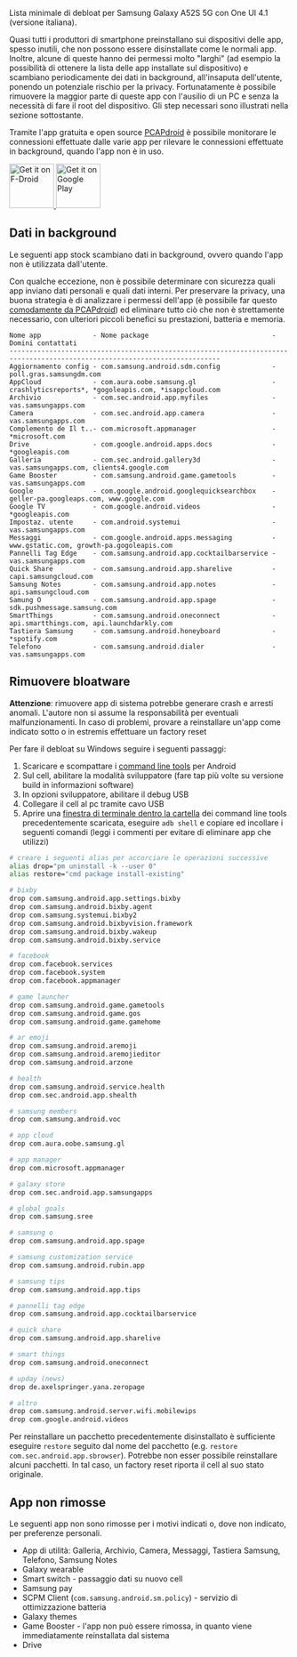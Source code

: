 Lista minimale di debloat per Samsung Galaxy A52S 5G con One UI 4.1 (versione italiana).

Quasi tutti i produttori di smartphone preinstallano sui dispositivi delle app, spesso inutili, che non possono essere disinstallate come le normali app. Inoltre, alcune di queste hanno dei permessi molto "larghi" (ad esempio la possibilità di ottenere la lista delle app installate sul dispositivo) e scambiano periodicamente dei dati in background, all'insaputa dell'utente, ponendo un potenziale rischio per la privacy. Fortunatamente è possibile rimuovere la maggior parte di queste app con l'ausilio di un PC e senza la necessità di fare il root del dispositivo. Gli step necessari sono illustrati nella sezione sottostante.

Tramite l'app gratuita e open source [PCAPdroid](https://play.google.com/store/apps/details?id=com.emanuelef.remote_capture) è possibile monitorare le connessioni effettuate dalle varie app per rilevare le connessioni effettuate in background, quando l'app non è in uso.

<a href="https://f-droid.org/packages/com.emanuelef.remote_capture">
    <img src="https://fdroid.gitlab.io/artwork/badge/get-it-on.png"
    alt="Get it on F-Droid"
    height="80">
</a> <a href='https://play.google.com/store/apps/details?id=com.emanuelef.remote_capture'><img height="80" alt='Get it on Google Play' src='https://play.google.com/intl/en_us/badges/static/images/badges/en_badge_web_generic.png'/></a>


## Dati in background

Le seguenti app stock scambiano dati in background, ovvero quando l'app non è utilizzata dall'utente.

Con qualche eccezione, non è possibile determinare con sicurezza quali app inviano dati personali e quali dati interni. Per preservare la privacy, una buona strategia è di analizzare i permessi dell'app (è possibile far questo [comodamente da PCAPdroid](https://emanuele-f.github.io/PCAPdroid/images/app_details.jpg)) ed eliminare tutto ciò che non è strettamente necessario, con ulteriori piccoli benefici su prestazioni, batteria e memoria.

```
Nome app             - Nome package                               - Domini contattati
---------------------------------------------------------------------------------------------------------------------------
Aggiornamento config - com.samsung.android.sdm.config             - poll.gras.samsungdm.com
AppCloud             - com.aura.oobe.samsung.gl                   - crashlyticsreports*, *gogoleapis.com, *isappcloud.com
Archivio             - com.sec.android.app.myfiles                - vas.samsungapps.com
Camera               - com.sec.android.app.camera                 - vas.samsungapps.com
Complemento de Il t..- com.microsoft.appmanager                   - *microsoft.com
Drive                - com.google.android.apps.docs               - *googleapis.com
Galleria             - com.sec.android.gallery3d                  - vas.samsungapps.com, clients4.google.com
Game Booster         - com.samsung.android.game.gametools         - vas.samsungapps.com
Google               - com.google.android.googlequicksearchbox    - geller-pa.googleaps.com, www.google.com
Google TV            - com.google.android.videos                  - *googleapis.com
Impostaz. utente     - com.android.systemui                       - vas.samsungapps.com
Messaggi             - com.google.android.apps.messaging          - www.gstatic.com, growth-pa.gogoleapis.com
Pannelli Tag Edge    - com.samsung.android.app.cocktailbarservice - vas.samsungapps.com
Quick Share          - com.samsung.android.app.sharelive          - capi.samsungcloud.com
Samsung Notes        - com.samsung.android.app.notes              - api.samsungcloud.com
Samung O             - com.samsung.android.app.spage              - sdk.pushmessage.samsung.com
SmartThings          - com.samsung.android.oneconnect             - api.smartthings.com, api.launchdarkly.com
Tastiera Samsung     - com.samsung.android.honeyboard             - *spotify.com
Telefono             - com.samsung.android.dialer                 - vas.samsungapps.com
```


## Rimuovere bloatware

**Attenzione**: rimuovere app di sistema potrebbe generare crash e arresti anomali. L'autore non si assume la responsabilità per eventuali malfunzionamenti. In caso di problemi, provare a reinstallare un'app come indicato sotto o in estremis effettuare un factory reset

Per fare il debloat su Windows seguire i seguenti passaggi:

1. Scaricare e scompattare i [command line tools](https://developer.android.com/studio#command-tools) per Android
2. Sul cell, abilitare la modalità sviluppatore (fare tap più volte su versione build in informazioni software)
3. In opzioni sviluppatore, abilitare il debug USB
4. Collegare il cell al pc tramite cavo USB
5. Aprire una [finestra di terminale dentro la cartella](https://www.easypc.altervista.org/guide/come-aprire-il-prompt-dei-comandi-da-una-cartella-specifica) dei command line tools precedentemente scaricata, eseguire `adb shell` e copiare ed incollare i seguenti comandi (leggi i commenti per evitare di eliminare app che utilizzi)

```bash
# creare i seguenti alias per accorciare le operazioni successive
alias drop="pm uninstall -k --user 0"
alias restore="cmd package install-existing"

# bixby
drop com.samsung.android.app.settings.bixby
drop com.samsung.android.bixby.agent
drop com.samsung.systemui.bixby2
drop com.samsung.android.bixbyvision.framework
drop com.samsung.android.bixby.wakeup
drop com.samsung.android.bixby.service

# facebook
drop com.facebook.services
drop com.facebook.system
drop com.facebook.appmanager

# game launcher
drop com.samsung.android.game.gametools
drop com.samsung.android.game.gos
drop com.samsung.android.game.gamehome

# ar emoji
drop com.samsung.android.aremoji
drop com.samsung.android.aremojieditor
drop com.samsung.android.arzone

# health
drop com.samsung.android.service.health
drop com.sec.android.app.shealth

# samsung members
drop com.samsung.android.voc

# app cloud
drop com.aura.oobe.samsung.gl

# app manager
drop com.microsoft.appmanager

# galaxy store
drop com.sec.android.app.samsungapps

# global goals
drop com.samsung.sree

# samsung o
drop com.samsung.android.app.spage

# samsung customization service
drop com.samsung.android.rubin.app

# samsung tips
drop com.samsung.android.app.tips

# pannelli tag edge
drop com.samsung.android.app.cocktailbarservice

# quick share
drop com.samsung.android.app.sharelive

# smart things
drop com.samsung.android.oneconnect

# upday (news)
drop de.axelspringer.yana.zeropage

# altro
drop com.samsung.android.server.wifi.mobilewips
drop com.google.android.videos
```

Per reinstallare un pacchetto precedentemente disinstallato è sufficiente eseguire `restore` seguito dal nome del pacchetto (e.g. `restore com.sec.android.app.sbrowser`). Potrebbe non esser possibile reinstallare alcuni pacchetti. In tal caso, un factory reset riporta il cell al suo stato originale.


## App non rimosse

Le seguenti app non sono rimosse per i motivi indicati o, dove non indicato, per preferenze personali.

- App di utilità: Galleria, Archivio, Camera, Messaggi, Tastiera Samsung, Telefono, Samsung Notes
- Galaxy wearable
- Smart switch - passaggio dati su nuovo cell
- Samsung pay
- SCPM Client (`com.samsung.android.sm.policy`) - servizio di ottimizzazione batteria
- Galaxy themes
- Game Booster - l'app non può essere rimossa, in quanto viene immediatamente reinstallata dal sistema
- Drive
